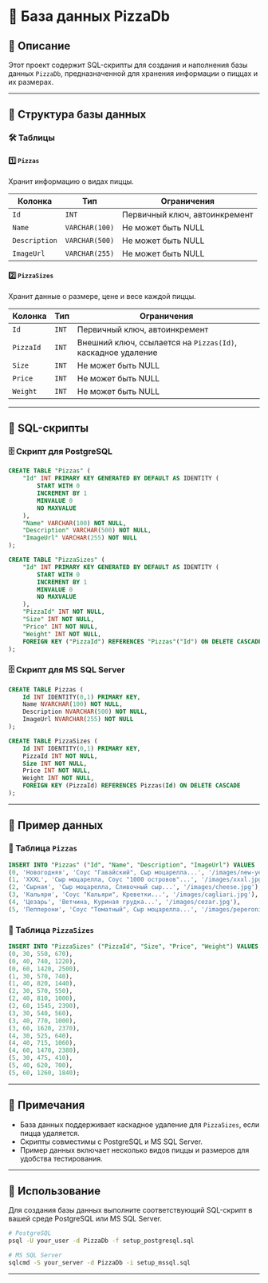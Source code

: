 # 🍕 База данных PizzaDb

## 📌 Описание
Этот проект содержит SQL-скрипты для создания и наполнения базы данных `PizzaDb`, предназначенной для хранения информации о пиццах и их размерах.

---

## 📂 Структура базы данных

### 🛠 Таблицы

#### 1️⃣ `Pizzas`
Хранит информацию о видах пиццы.

| Колонка      | Тип             | Ограничения                   |
|-------------|----------------|-------------------------------|
| `Id`       | `INT`          | Первичный ключ, автоинкремент |
| `Name`     | `VARCHAR(100)` | Не может быть NULL            |
| `Description` | `VARCHAR(500)` | Не может быть NULL            |
| `ImageUrl` | `VARCHAR(255)` | Не может быть NULL            |

#### 2️⃣ `PizzaSizes`
Хранит данные о размере, цене и весе каждой пиццы.

| Колонка      | Тип             | Ограничения                                         |
|-------------|----------------|-----------------------------------------------------|
| `Id`       | `INT`          | Первичный ключ, автоинкремент                      |
| `PizzaId`  | `INT`          | Внешний ключ, ссылается на `Pizzas(Id)`, каскадное удаление |
| `Size`     | `INT`          | Не может быть NULL                                 |
| `Price`    | `INT`          | Не может быть NULL                                 |
| `Weight`   | `INT`          | Не может быть NULL                                 |

---

## 📜 SQL-скрипты

### 🗄 Скрипт для PostgreSQL
```sql
CREATE TABLE "Pizzas" (
    "Id" INT PRIMARY KEY GENERATED BY DEFAULT AS IDENTITY (
        START WITH 0 
        INCREMENT BY 1 
        MINVALUE 0
        NO MAXVALUE
    ),
    "Name" VARCHAR(100) NOT NULL,
    "Description" VARCHAR(500) NOT NULL,
    "ImageUrl" VARCHAR(255) NOT NULL
);

CREATE TABLE "PizzaSizes" (
    "Id" INT PRIMARY KEY GENERATED BY DEFAULT AS IDENTITY (
        START WITH 0 
        INCREMENT BY 1 
        MINVALUE 0
        NO MAXVALUE
    ),
    "PizzaId" INT NOT NULL,
    "Size" INT NOT NULL,
    "Price" INT NOT NULL,
    "Weight" INT NOT NULL,
    FOREIGN KEY ("PizzaId") REFERENCES "Pizzas"("Id") ON DELETE CASCADE
);
```

### 🗄 Скрипт для MS SQL Server
```sql
CREATE TABLE Pizzas (
    Id INT IDENTITY(0,1) PRIMARY KEY,
    Name NVARCHAR(100) NOT NULL,
    Description NVARCHAR(500) NOT NULL,
    ImageUrl NVARCHAR(255) NOT NULL
);

CREATE TABLE PizzaSizes (
    Id INT IDENTITY(0,1) PRIMARY KEY,
    PizzaId INT NOT NULL,
    Size INT NOT NULL,
    Price INT NOT NULL,
    Weight INT NOT NULL,
    FOREIGN KEY (PizzaId) REFERENCES Pizzas(Id) ON DELETE CASCADE
);
```

---

## 🍕 Пример данных

### 🔹 Таблица `Pizzas`
```sql
INSERT INTO "Pizzas" ("Id", "Name", "Description", "ImageUrl") VALUES 
(0, 'Новогодняя', 'Соус "Гавайский", Сыр моцарелла...', '/images/new-year.jpg'),
(1, 'XXXL', 'Сыр моцарелла, Соус "1000 островов"...', '/images/xxxl.jpg'),
(2, 'Сырная', 'Сыр моцарелла, Сливочный сыр...', '/images/cheese.jpg'),
(3, 'Кальяри', 'Соус "Кальяри", Креветки...', '/images/cagliari.jpg'),
(4, 'Цезарь', 'Ветчина, Куриная грудка...', '/images/cezar.jpg'),
(5, 'Пепперони', 'Соус "Томатный", Сыр моцарелла...', '/images/peperoni.jpg');
```

### 🔹 Таблица `PizzaSizes`
```sql
INSERT INTO "PizzaSizes" ("PizzaId", "Size", "Price", "Weight") VALUES 
(0, 30, 550, 670),
(0, 40, 740, 1220),
(0, 60, 1420, 2500),
(1, 30, 570, 740),
(1, 40, 820, 1440),
(2, 30, 570, 550),
(2, 40, 810, 1000),
(2, 60, 1545, 2390),
(3, 30, 540, 560),
(3, 40, 770, 1000),
(3, 60, 1620, 2370),
(4, 30, 525, 640),
(4, 40, 715, 1060),
(4, 60, 1470, 2380),
(5, 30, 475, 410),
(5, 40, 620, 700),
(5, 60, 1260, 1840);
```

---

## 📌 Примечания
- База данных поддерживает каскадное удаление для `PizzaSizes`, если пицца удаляется.
- Скрипты совместимы с PostgreSQL и MS SQL Server.
- Пример данных включает несколько видов пиццы и размеров для удобства тестирования.

---

## 🎯 Использование
Для создания базы данных выполните соответствующий SQL-скрипт в вашей среде PostgreSQL или MS SQL Server.

```sh
# PostgreSQL
psql -U your_user -d PizzaDb -f setup_postgresql.sql

# MS SQL Server
sqlcmd -S your_server -d PizzaDb -i setup_mssql.sql
```

---
